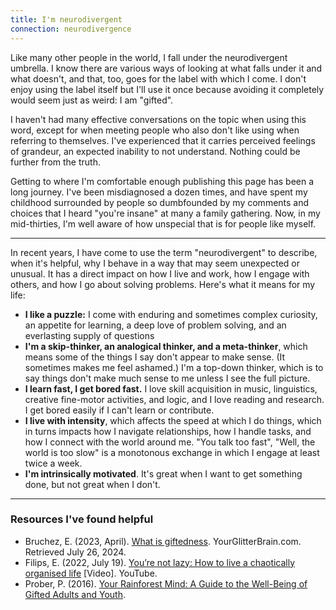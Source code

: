 ```yaml
---
title: I'm neurodivergent
connection: neurodivergence
---
```


Like many other people in the world, I fall under the neurodivergent umbrella. I know there are various ways of looking at what falls under it and what doesn't, and that, too, goes for the label with which I come. I don't enjoy using the label itself but I'll use it once because avoiding it completely would seem just as weird: I am "gifted".

I haven't had many effective conversations on the topic when using this word, except for when meeting people who also don't like using when referring to themselves. I've experienced that it carries perceived feelings of grandeur, an expected inability to not understand. Nothing could be further from the truth.

Getting to where I'm comfortable enough publishing this page has been a long journey. I've been misdiagnosed a dozen times, and have spent my childhood surrounded by people so dumbfounded by my comments and choices that I heard "you're insane" at many a family gathering. Now, in my mid-thirties, I'm well aware of how unspecial that is for people like myself.

---

In recent years, I have come to use the term "neurodivergent" to describe, when it's helpful, why I behave in a way that may seem unexpected or unusual. It has a direct impact on how I live and work, how I engage with others, and how I go about solving problems. Here's what it means for my life:

- **I like a puzzle:** I come with enduring and sometimes complex curiosity, an appetite for learning, a deep love of problem solving, and an everlasting supply of questions
- **I'm a skip-thinker, an analogical thinker, and a meta-thinker**, which means some of the things I say don't appear to make sense. (It sometimes makes me feel ashamed.) I'm a top-down thinker, which is to say things don't make much sense to me unless I see the full picture.
- **I learn fast, I get bored fast.** I love skill acquisition in music, linguistics, creative fine-motor activities, and logic, and I love reading and research. I get bored easily if I can't learn or contribute.
- **I live with intensity**, which affects the speed at which I do things, which in turns impacts how I navigate relationships, how I handle tasks, and how I connect with the world around me. "You talk too fast", "Well, the world is too slow" is a monotonous exchange in which I engage at least twice a week.
- **I'm intrinsically motivated**. It's great when I want to get something done, but not great when I don't.

---

### Resources I've found helpful

- Bruchez, E. (2023, April). [What is giftedness](https://www.yourglitterbrain.com/what-is-giftedness). YourGlitterBrain.com. Retrieved July 26, 2024.
- Filips, E. (2022, July 19). [You’re not lazy: How to live a chaotically organised life](https://www.youtube.com/watch?v=A2sS00egAzg) [Video]. YouTube.
- Prober, P. (2016). [Your Rainforest Mind: A Guide to the Well-Being of Gifted Adults and Youth](https://rainforestmind.com/your-rainforest-mind-the-book/).
